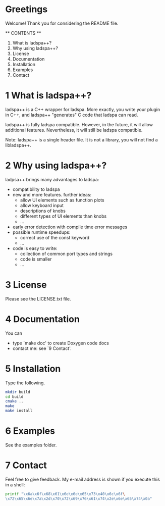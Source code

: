 # Greetings

Welcome! Thank you for considering the README file.

** CONTENTS **

  1. What is ladspa++?
  2. Why using ladspa++?
  3. License
  4. Documentation
  5. Installation
  6. Examples
  7. Contact

# 1 What is ladspa++?

ladspa++ is a C++ wrapper for ladspa. More exactly, you write your plugin in
C++, and ladspa++ "generates" C code that ladspa can read.

ladspa++ is fully ladspa compatible. However, in the future, it will allow
additional features. Nevertheless, it will still be ladspa compatible.

Note: ladspa++ is a single header file. It is not a library, you will not find
a libladspa++.

# 2 Why using ladspa++?

ladpsa++ brings many advantages to ladspa:
  
  - compatibility to ladspa
  - new and more features. further ideas:
    * allow UI elements such as function plots
    * allow keyboard input
    * descriptions of knobs
    * different types of UI elements than knobs
    * ...
  - early error detection with compile time error messages
  - possible runtime speedups:
    * correct use of the const keyword
    * ...
  - code is easy to write:
    * collection of common port types and strings
    * code is smaller
    * ...
      
# 3 License

Please see the LICENSE.txt file.

# 4 Documentation

You can
  * type `make doc' to create Doxygen code docs
  * contact me: see `9 Contact'.

# 5 Installation

Type the following.

```sh
mkdir build
cd build
cmake ..
make
make install
```

# 6 Examples

See the examples folder.

# 7 Contact

Feel free to give feedback. My e-mail address is shown if you execute this in
a shell:

```sh
printf "\x6a\x6f\x68\x61\x6e\x6e\x65\x73\x40\x6c\x6f\
\x72\x65\x6e\x7a\x2d\x70\x72\x69\x76\x61\x74\x2e\x6e\x65\x74\x0a"
```


